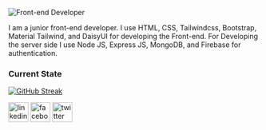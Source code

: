 
![Front-end Developer](https://i.postimg.cc/dV2dkVrP/banner.jpg)

I am a junior front-end developer. I use HTML, CSS, Tailwindcss, Bootstrap, Material Tailwind, and DaisyUI for developing the Front-end. For Developing the server side I use Node JS, Express JS, MongoDB, and Firebase for authentication.

### Current State
[![GitHub Streak](https://streak-stats.demolab.com?user=md-maruf-billa&theme=merko)](https://git.io/streak-stats)



[<img src='https://cdn.jsdelivr.net/npm/simple-icons@3.0.1/icons/linkedin.svg' alt='linkedin' height='40'>](https://www.linkedin.com/in/https://www.linkedin.com/in/md-abu-mahid-islam//)  [<img src='https://cdn.jsdelivr.net/npm/simple-icons@3.0.1/icons/facebook.svg' alt='facebook' height='40'>](https://www.facebook.com/https://www.facebook.com/profile.php?id=100027753881743)  [<img src='https://cdn.jsdelivr.net/npm/simple-icons@3.0.1/icons/twitter.svg' alt='twitter' height='40'>](https://twitter.com/https://x.com/dev_abumahid)  

